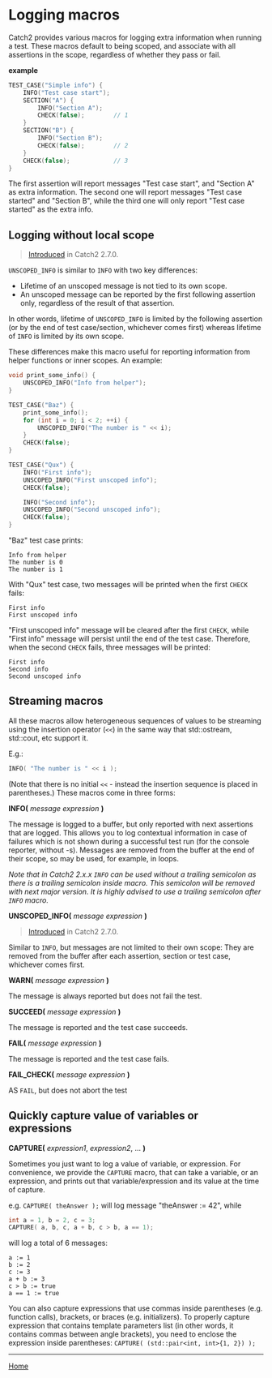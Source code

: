 <a id="top"></a>
# Logging macros

Catch2 provides various macros for logging extra information when
running a test. These macros default to being scoped, and associate with
all assertions in the scope, regardless of whether they pass or fail.

**example**
```cpp
TEST_CASE("Simple info") {
    INFO("Test case start");
    SECTION("A") {
        INFO("Section A");
        CHECK(false);        // 1
    }
    SECTION("B") {
        INFO("Section B");
        CHECK(false);        // 2
    }
    CHECK(false);            // 3
}
```
The first assertion will report messages "Test case start", and "Section A"
as extra information. The second one will report messages "Test case
started" and "Section B", while the third one will only report "Test case
started" as the extra info.


## Logging without local scope

> [Introduced](https://github.com/catchorg/Catch2/issues/1522) in Catch2 2.7.0.

`UNSCOPED_INFO` is similar to `INFO` with two key differences:

- Lifetime of an unscoped message is not tied to its own scope.
- An unscoped message can be reported by the first following assertion only, regardless of the result of that assertion.

In other words, lifetime of `UNSCOPED_INFO` is limited by the following assertion (or by the end of test case/section, whichever comes first) whereas lifetime of `INFO` is limited by its own scope.

These differences make this macro useful for reporting information from helper functions or inner scopes. An example:

```cpp
void print_some_info() {
    UNSCOPED_INFO("Info from helper");
}

TEST_CASE("Baz") {
    print_some_info();
    for (int i = 0; i < 2; ++i) {
        UNSCOPED_INFO("The number is " << i);
    }
    CHECK(false);
}

TEST_CASE("Qux") {
    INFO("First info");
    UNSCOPED_INFO("First unscoped info");
    CHECK(false);

    INFO("Second info");
    UNSCOPED_INFO("Second unscoped info");
    CHECK(false);
}
```

"Baz" test case prints:
```
Info from helper
The number is 0
The number is 1
```

With "Qux" test case, two messages will be printed when the first `CHECK` fails:
```
First info
First unscoped info
```

"First unscoped info" message will be cleared after the first `CHECK`, while "First info" message will persist until the end of the test case. Therefore, when the second `CHECK` fails, three messages will be printed:
```
First info
Second info
Second unscoped info
```

## Streaming macros

All these macros allow heterogeneous sequences of values to be streaming using the insertion operator (```<<```) in the same way that std::ostream, std::cout, etc support it.

E.g.:
```c++
INFO( "The number is " << i );
```

(Note that there is no initial ```<<``` - instead the insertion sequence is placed in parentheses.)
These macros come in three forms:

**INFO(** _message expression_ **)**

The message is logged to a buffer, but only reported with next assertions that are logged. This allows you to log contextual information in case of failures which is not shown during a successful test run (for the console reporter, without -s). Messages are removed from the buffer at the end of their scope, so may be used, for example, in loops.

_Note that in Catch2 2.x.x `INFO` can be used without a trailing semicolon as there is a trailing semicolon inside macro.
This semicolon will be removed with next major version. It is highly advised to use a trailing semicolon after `INFO` macro._

**UNSCOPED_INFO(** _message expression_ **)**

> [Introduced](https://github.com/catchorg/Catch2/issues/1522) in Catch2 2.7.0.

Similar to `INFO`, but messages are not limited to their own scope: They are removed from the buffer after each assertion, section or test case, whichever comes first.

**WARN(** _message expression_ **)**

The message is always reported but does not fail the test.

**SUCCEED(** _message expression_ **)**

The message is reported and the test case succeeds.

**FAIL(** _message expression_ **)**

The message is reported and the test case fails.

**FAIL_CHECK(** _message expression_ **)**

AS `FAIL`, but does not abort the test

## Quickly capture value of variables or expressions

**CAPTURE(** _expression1_, _expression2_, ... **)**

Sometimes you just want to log a value of variable, or expression. For
convenience, we provide the `CAPTURE` macro, that can take a variable,
or an expression, and prints out that variable/expression and its value
at the time of capture.

e.g. `CAPTURE( theAnswer );` will log message "theAnswer := 42", while
```cpp
int a = 1, b = 2, c = 3;
CAPTURE( a, b, c, a + b, c > b, a == 1);
```
will log a total of 6 messages:
```
a := 1
b := 2
c := 3
a + b := 3
c > b := true
a == 1 := true
```

You can also capture expressions that use commas inside parentheses
(e.g. function calls), brackets, or braces (e.g. initializers). To
properly capture expression that contains template parameters list
(in other words, it contains commas between angle brackets), you need
to enclose the expression inside parentheses:
`CAPTURE( (std::pair<int, int>{1, 2}) );`


---

[Home](Readme.md#top)
